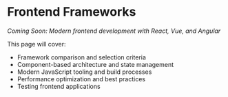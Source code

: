 # Frontend Frameworks

*Coming Soon: Modern frontend development with React, Vue, and Angular*

This page will cover:
- Framework comparison and selection criteria
- Component-based architecture and state management
- Modern JavaScript tooling and build processes
- Performance optimization and best practices
- Testing frontend applications